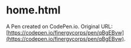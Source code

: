 # home.html

A Pen created on CodePen.io. Original URL: [https://codepen.io/finergycorps/pen/qBgEBvw](https://codepen.io/finergycorps/pen/qBgEBvw).

